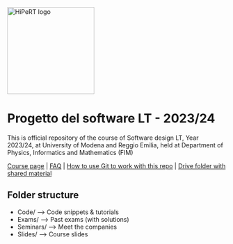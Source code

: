 <a href="https://hipert.unimore.it/" target="_blank">
<img alt="HiPeRT logo" src="https://hipert.unimore.it/wp-content/uploads/2021/06/HipertLab_logo2-1024x171.png" width=200">
</a>

# Progetto del software LT - 2023/24
<p>
This is official repository of the course of Software design LT, Year 2023/24, at University of Modena and Reggio Emilia, held at Department of Physics, Informatics and Mathematics (FIM)

<a href="http://hipert.unimore.it/people/paolob/pub/ProgSW/index.html" target="_blank">Course page</a> | <a href="FAQ.md" target="_blank">FAQ</a> |  <a href="Slides/01 - Collaborative tools.pdf" target="_blank">How to use Git to work with this repo</a>
 | <a href="https://drive.google.com/drive/folders/10KQnm2m4xVcu9Y_nwj3g8MmmC7c9o8zf?usp=drive_link">Drive folder with shared material</a>

</p>

## Folder structure

- Code/ --> Code snippets & tutorials
- Exams/ --> Past exams (with solutions)
- Seminars/ --> Meet the companies
- Slides/ --> Course slides
